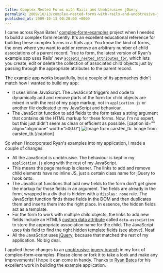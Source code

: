 ```yaml
---
title: Complex Nested Forms with Rails and Unobtrusive jQuery
permalink: 2009/10/13/complex-nested-forms-with-rails-and-unobtrusive-jquery
published_at: 2009-10-13 00:20:00 +0000
---
```


I came across Ryan Bates' [complex-form-examples](http://github.com/ryanb/complex-form-examples/) project when I needed to build a complex form recently. It's an excellent educational reference for building these complex forms in a Rails app. You know the kind of forms, the ones where you want to add or remove an arbitrary number of child associations of a parent record. True to form, the latest version of Ryan's example app uses Rails' new [`accepts_nested_attributes_for`](http://api.rubyonrails.org/classes/ActiveRecord/NestedAttributes/ClassMethods.html#M002132), which lets you create, edit or delete the collection of associated child objects just by passing through the appropriate attributes to the parent record.

The example app works beautifully, but a couple of its approaches didn't match how I wanted to build my app:

- It uses inline JavaScript. The JavaScript triggers and code to dynamically add and remove parts of the form for child objects are mixed in with the rest of my page markup, not in `application.js` or another file dedicated to my JavaScript and behaviour.
- The JavaScript function to add fields to the form takes a string argument that contains _all_ the HTML markup for these forms. Now, I'm no expert, but this just didn't seem as clean or efficient as possible.
 [caption id="" align="alignnone" width="500.0"] ![Image from carsten_tb.](6fa184048ecd.jpg) Image from carsten\_tb.[/caption]

So when I incorporated Ryan's examples into my application, I made a couple of changes:

- All the JavaScript is unobtrusive. The behaviour is kept in my `application.js` along with the rest of my JavaScript.
- This means the page markup is cleaner. The links to add and remove child elements have no inline JS, just a certain class name for jQuery to hook onto.
- The JavaScript functions that add new fields to the form don't get given the markup for those fields in an argument. The fields are already in the form, wrapped in a div that is hidden with a `display: none` rule. The JavaScript function finds these fields in the DOM and then duplicates them and inserts them into the right place. In essence, the hidden fields act as a template.
- For the form to work with multiple child objects, the links to add new fields include an HTML5 [custom data attribute](http://dev.w3.org/html5/spec/Overview.html#custom-data-attribute) called `data-association` to store the appropriate association name for the child. The JavaScript uses this field to find the right hidden template fields (see above). Neat!
- All the JavaScript uses [jQuery](http://jquery.com), because that matched the rest of my application. No big deal.

I applied these changes to an [unobtrusive-jquery branch](http://github.com/timriley/complex-form-examples/tree/unobtrusive-jquery) in my fork of complex-form-examples. Please clone or fork it to take a look and make any improvements! I hope it can come in handy. Thanks to [Ryan Bates](http://www.workingwithrails.com/person/6491-ryan-bates) for his excellent work in building the example application.

